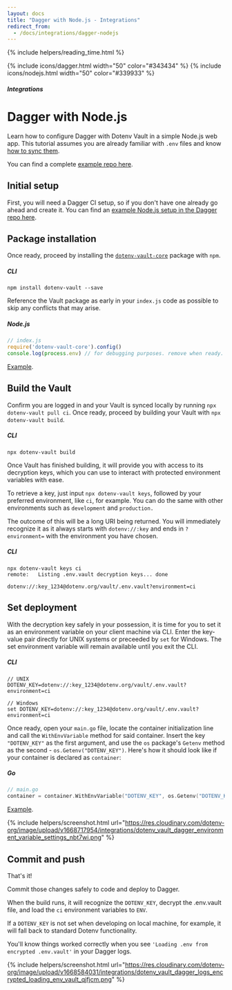 ```yaml
---
layout: docs
title: "Dagger with Node.js - Integrations"
redirect_from:
  - /docs/integrations/dagger-nodejs
---
```


{% include helpers/reading_time.html %}

{% include icons/dagger.html width="50" color="#343434" %}
{% include icons/nodejs.html width="50" color="#339933" %}

##### Integrations

# __Dagger with Node.js__

Learn how to configure Dagger with Dotenv Vault in a simple Node.js web app. This tutorial assumes you are already familiar with `.env` files and know [how to sync them](/docs/tutorials/sync).

You can find a complete [example repo here](https://github.com/dotenv-org/integration-example-dagger-nodejs).

## Initial setup
First, you will need a Dagger CI setup, so if you don't have one already go ahead and create it. You can find an [example Node.js setup in the Dagger repo here](https://github.com/dagger/examples/tree/main/templates/nodejs/npm/gosdk).

## Package installation
Once ready, proceed by installing the [`dotenv-vault-core`](https://github.com/dotenv-org/dotenv-vault-core) package with `npm`.

##### CLI
```shell
npm install dotenv-vault --save
```

Reference the Vault package as early in your `index.js` code as possible to skip any conflicts that may arise.

##### Node.js

```js
// index.js
require('dotenv-vault-core').config()
console.log(process.env) // for debugging purposes. remove when ready.
```
[Example](https://github.com/dotenv-org/integration-example-dagger-nodejs/blob/main/index.js).

## Build the Vault
Confirm you are logged in and your Vault is synced locally by running `npx dotenv-vault pull ci`. Once ready, proceed by building your Vault with `npx dotenv-vault build`.

##### CLI

```shell
npx dotenv-vault build
```

Once Vault has finished building, it will provide you with access to its decryption keys, which you can use to interact with protected environment variables with ease.

To retrieve a key, just input `npx dotenv-vault keys`, followed by your preferred environment, like `ci`, for example. You can do the same with other environments such as `development` and `production.`

The outcome of this will be a long URI being returned. You will immediately recognize it as it always starts with `dotenv://:key` and ends in `?environment=` with the environment you have chosen.

##### CLI

```shell
npx dotenv-vault keys ci
remote:   Listing .env.vault decryption keys... done

dotenv://:key_1234@dotenv.org/vault/.env.vault?environment=ci
```

## Set deployment
With the decryption key safely in your possession, it is time for you to set it as an environment variable on your client machine via CLI. Enter the key-value pair directly for UNIX systems or preceeded by `set` for Windows. The set environment variable will remain available until you exit the CLI.

##### CLI

```shell
// UNIX
DOTENV_KEY=dotenv://:key_1234@dotenv.org/vault/.env.vault?environment=ci

// Windows
set DOTENV_KEY=dotenv://:key_1234@dotenv.org/vault/.env.vault?environment=ci
```

Once ready, open your `main.go` file, locate the container initialization line and call the `WithEnvVariable` method for said container. Insert the key `"DOTENV_KEY"` as the first argument, and use the `os` package's `Getenv` method as the second - `os.Getenv("DOTENV_KEY")`. Here's how it should look like if your container is declared as `container`:

##### Go

```go
// main.go
container = container.WithEnvVariable("DOTENV_KEY", os.Getenv("DOTENV_KEY"))
```
[Example](https://github.com/dotenv-org/integration-example-dagger-nodejs/blob/main/main.go).

{% include helpers/screenshot.html url="https://res.cloudinary.com/dotenv-org/image/upload/v1668717954/integrations/dotenv_vault_dagger_environment_variable_settings_nbt7wi.png" %}

## Commit and push

That's it!

Commit those changes safely to code and deploy to Dagger.

When the build runs, it will recognize the `DOTENV_KEY`, decrypt the .env.vault file, and load the `ci` environment variables to `ENV`.

If a `DOTENV_KEY` is not set when developing on local machine, for example, it will fall back to standard Dotenv functionality.

You'll know things worked correctly when you see `'Loading .env from encrypted .env.vault'` in your Dagger logs.

{% include helpers/screenshot.html url="https://res.cloudinary.com/dotenv-org/image/upload/v1668584031/integrations/dotenv_vault_dagger_logs_encrypted_loading_env_vault_qjfjcm.png" %}
